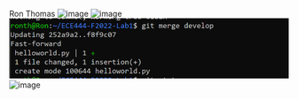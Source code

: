 Ron Thomas
![image](https://user-images.githubusercontent.com/59146858/190424373-dac17d5e-5021-4721-b84a-e8f07effb589.png)
![image](https://user-images.githubusercontent.com/59146858/190424488-b38ba052-615d-4fa9-a8f5-e0c58d8a39e2.png)
![a2_screenshot](images/a2_screenshot.png)
![image](https://user-images.githubusercontent.com/59146858/190438066-0e8a1dbf-96aa-484f-a5b1-f77c5d321b5f.png)

